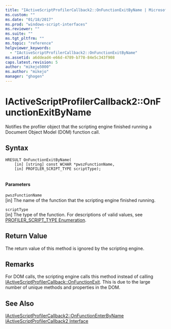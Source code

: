 ```yaml
---
title: "IActiveScriptProfilerCallback2::OnFunctionExitByName | Microsoft Docs"
ms.custom: ""
ms.date: "01/18/2017"
ms.prod: "windows-script-interfaces"
ms.reviewer: ""
ms.suite: ""
ms.tgt_pltfrm: ""
ms.topic: "reference"
helpviewer_keywords: 
  - "IActiveScriptProfilerCallback2::OnFunctionExitByName"
ms.assetid: a6ddead4-e66d-4789-b778-84e5c343f908
caps.latest.revision: 5
author: "mikejo5000"
ms.author: "mikejo"
manager: "ghogen"
---
```

# IActiveScriptProfilerCallback2::OnFunctionExitByName
Notifies the profiler object that the scripting engine finished running a Document Object Model (DOM) function call.  
  
## Syntax  
  
```  
HRESULT OnFunctionExitByName(  
    [in] [string] const WCHAR *pwszFunctionName,  
    [in] PROFILER_SCRIPT_TYPE scriptType);  
  
```  
  
#### Parameters  
 `pwszFunctionName`  
 [in] The name of the function that the scripting engine finished running.  
  
 `scriptType`  
 [in] The type of the function. For descriptions of valid values, see [PROFILER_SCRIPT_TYPE Enumeration](../../winscript/reference/profiler-script-type-enumeration.md).  
  
## Return Value  
 The return value of this method is ignored by the scripting engine.  
  
## Remarks  
 For DOM calls, the scripting engine calls this method instead of calling [IActiveScriptProfilerCallback::OnFunctionExit](../../winscript/reference/iactivescriptprofilercallback-onfunctionexit.md). This is due to the large number of unique methods and properties in the DOM.  
  
## See Also  
 [IActiveScriptProfilerCallback2::OnFunctionEnterByName](../../winscript/reference/iactivescriptprofilercallback2-onfunctionenterbyname.md)   
 [IActiveScriptProfilerCallback2 Interface](../../winscript/reference/iactivescriptprofilercallback2-interface.md)